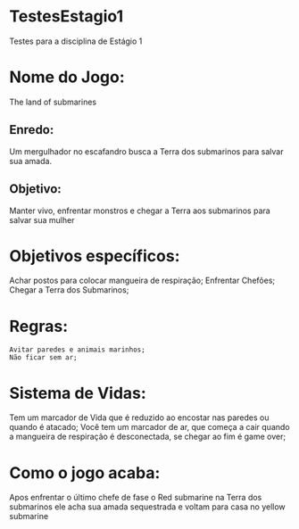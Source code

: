 # TestesEstagio1
Testes para a disciplina de Estágio 1

# Nome do Jogo:
The land of submarines

## Enredo:
Um mergulhador no escafandro busca a Terra dos submarinos para salvar sua amada.

## Objetivo:
Manter vivo, enfrentar monstros e chegar a Terra aos submarinos para salvar sua mulher

# Objetivos específicos:
Achar postos para colocar mangueira de respiração; Enfrentar Chefões; Chegar a Terra dos Submarinos;

# Regras: 
	Avitar paredes e animais marinhos;
	Não ficar sem ar;

# Sistema de Vidas:
  Tem um marcador de Vida que é reduzido ao encostar nas paredes ou quando é atacado;
	Você tem um marcador de ar, que começa a cair quando a mangueira de respiração é desconectada, se chegar ao fim é game over;

# Como o jogo acaba:
Apos enfrentar o último chefe de fase o  Red submarine na Terra dos submarinos ele acha sua amada sequestrada e voltam para casa no yellow submarine
